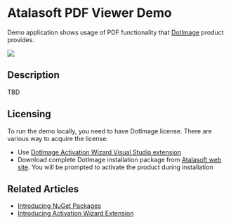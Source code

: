 # Atalasoft PDF Viewer Demo
Demo application shows usage of PDF functionality that [DotImage](https://www.atalasoft.com/Products/DotImage) product provides. 

![](https://atalasoft.visualstudio.com/_apis/public/build/definitions/789e0a22-6f04-4fac-91a5-ccc70df2a1f1/8/badge)

## Description

TBD

## Licensing
To run the demo locally, you need to have DotImage license. There are various way to acquire the license:

 - Use [DotImage Activation Wizard Visual Studio extension](https://visualstudiogallery.msdn.microsoft.com/88ff07c9-fe68-48bd-bfdc-3fbc8a0ec1db)
 - Download complete DotImage installation package from [Atalasoft web site](https://atalasoft.com). You will be prompted to activate the product during installation

## Related Articles

 - [Introducing NuGet Packages](http://atalasoft.github.io/2016/05/03/introducing-nuget/)
 - [Introducing Activation Wizard Extension](http://atalasoft.github.io/2016/05/14/introducing-activation-wizard-extension/) 
